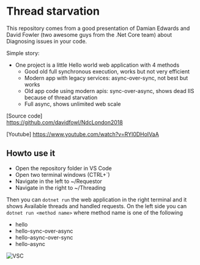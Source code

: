 # Thread starvation

This repository comes from a good presentation of Damian Edwards and David Fowler (two awesome guys from the .Net Core team) about Diagnosing issues in your code.

Simple story:

- One project is a little Hello world web application with 4 methods
  - Good old full synchronous execution, works but not very efficient
  - Modern app with legacy services: async-over-sync, not best but works
  - Old app code using modern apis: sync-over-async, shows dead IIS because of thread starvation
  - Full async, shows unlimited web scale

[Source code]  
https://github.com/davidfowl/NdcLondon2018

[Youtube]
https://www.youtube.com/watch?v=RYI0DHoIVaA

## Howto use it

- Open the repository folder in VS Code
- Open two terminal windows (CTRL+`)
- Navigate in the left to ~/Requestor
- Navigate in the right to ~/Threading 

Then you can `dotnet run` the web application in the right terminal and it shows Available threads and handled requests.
On the left side you can `dotnet run <method name>` where method name is one of the following
- hello
- hello-sync-over-async
- hello-async-over-sync
- hello-async

![VSC](https://raw.githubusercontent.com/nulllogicone/ThreadStarvation/master/images/VS_Code.PNG)
